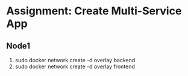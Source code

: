 # Assignment: Create Multi-Service App

## Node1

1. sudo docker network create -d overlay backend
2. sudo docker network create -d overlay frontend
